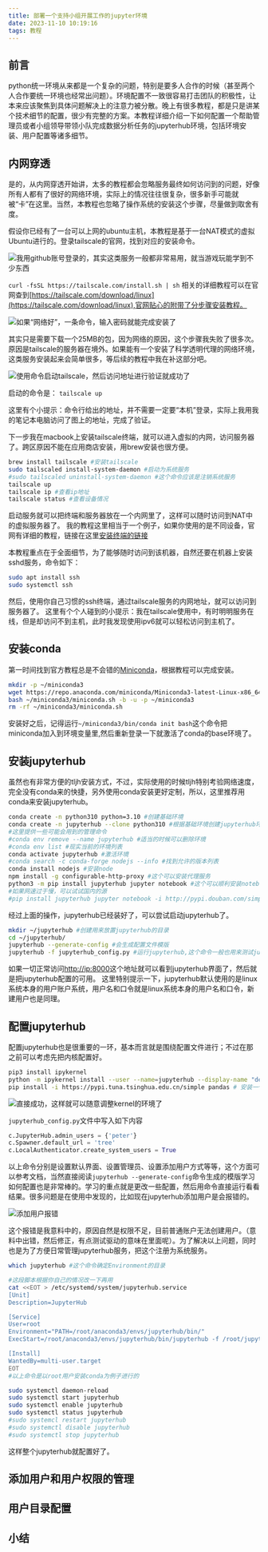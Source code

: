 ```yaml
---
title: 部署一个支持小组开展工作的jupyter环境
date: 2023-11-10 10:19:16
tags: 教程
---
```


## 前言

python统一环境从来都是一个复杂的问题，特别是要多人合作的时候（甚至两个人合作要统一环境也经常出问题）。环境配置不一致很容易打击团队的积极性，让本来应该聚焦到具体问题解决上的注意力被分散。晚上有很多教程，都是只是讲某个技术细节的配置，很少有完整的方案。本教程详细介绍一下如何配置一个帮助管理员或者小组领导带领小队完成数据分析任务的jupyterhub环境，包括环境安装、用户配置等诸多细节。

## 内网穿透

是的，从内网穿透开始讲，太多的教程都会忽略服务最终如何访问到的问题，好像所有人都有了很好的网络环境，实际上的情况往往很复杂，很多新手可能就被“卡”在这里。当然，本教程也忽略了操作系统的安装这个步骤，尽量做到取舍有度。

假设你已经有了一台可以上网的ubuntu主机，本教程是基于一台NAT模式的虚拟Ubuntu进行的。登录tailscale的官网，找到对应的安装命令。

![我用github账号登录的，其实这类服务一般都非常易用，就当游戏玩能学到不少东西](5-jupyterhub-for-team-work/tailscale.png)

``` curl -fsSL https://tailscale.com/install.sh | sh ```
相关的详细教程可以在官网查到[https://tailscale.com/download/linux](https://tailscale.com/download/linux),官网贴心的附带了分步骤安装教程。

![如果“网络好”，一条命令，输入密码就能完成安装了](5-jupyterhub-for-team-work/setup-tailscale.jpg)

其实只是需要下载一个25MB的包，因为网络的原因，这个步骤我失败了很多次。原因是tailscale的服务器在境外。如果能有一个安装了科学透明代理的网络环境，这类服务安装起来会简单很多，等后续的教程中我在补这部分吧。

![使用命令启动tailscale，然后访问地址进行验证就成功了](5-jupyterhub-for-team-work/tailscale-success.jpg)

启动的命令是： ```tailscale up```

这里有个小提示：命令行给出的地址，并不需要一定要“本机”登录，实际上我用我的笔记本电脑访问了图上的地址，完成了验证。

下一步我在macbook上安装tailscale终端，就可以进入虚拟的内网，访问服务器了。跨区原因不能在应用商店安装，用brew安装也很方便。

```bash
brew install tailscale #安装tailscale
sudo tailscaled install-system-daemon #启动为系统服务
#sudo tailscaled uninstall-system-daemon #这个命令应该是注销系统服务
tailscale up
tailscale ip #查看ip地址
tailscale status #查看设备情况
```

启动服务就可以把终端和服务器放在一个内网里了，这样可以随时访问到NAT中的虚拟服务器了。
我的教程这里相当于一个例子，如果你使用的是不同设备，官网有详细的教程，链接在这里[安装终端的链接](https://pkgs.tailscale.com/stable/)

本教程重点在于全面细节，为了能够随时访问到该机器，自然还要在机器上安装sshd服务，命令如下：

``` bash
sudo apt install ssh
sudo systemctl ssh
```

然后，使用你自己习惯的ssh终端，通过tailscale服务的内网地址，就可以访问到服务器了。
这里有个个人碰到的小提示：我在tailscale使用中，有时明明服务在线，但是却访问不到主机，此时我发现使用ipv6就可以轻松访问到主机了。

## 安装conda

第一时间找到官方教程总是不会错的[Miniconda](https://docs.conda.io/projects/miniconda/en/latest/)，根据教程可以完成安装。

```bash
mkdir -p ~/miniconda3
wget https://repo.anaconda.com/miniconda/Miniconda3-latest-Linux-x86_64.sh -O ~/miniconda3/miniconda.sh
bash ~/miniconda3/miniconda.sh -b -u -p ~/miniconda3
rm -rf ~/miniconda3/miniconda.sh
```

安装好之后，记得运行`~/miniconda3/bin/conda init bash`这个命令把miniconda加入到环境变量里,然后重新登录一下就激活了conda的base环境了。

## 安装jupyterhub

虽然也有非常方便的tljh安装方式，不过，实际使用的时候tljh特别考验网络速度，完全没有conda来的快捷，另外使用conda安装更好定制，所以，这里推荐用conda来安装jupyterhub。

```bash
conda create -n python310 python=3.10 #创建基础环境
conda create -n jupyterhub --clone python310 #根据基础环境创建jupyterhub环境
#这里提供一些可能会用到的管理命令
#conda env remove --name jupyterhub #适当的时候可以删除环境
#conda env list #现实当前的环境列表
conda activate jupyterhub #激活环境
#conda search -c conda-forge nodejs --info #找到允许的版本列表
conda install nodejs #安装node
npm install -g configurable-http-proxy #这个可以安装代理服务
python3 -m pip install jupyterhub jupyter notebook #这个可以顺利安装notebook
#如果网速过于慢，可以试试国内的源
#pip install jupyterhub jupyter notebook -i http://pypi.douban.com/simple/ --trusted-host pypi.douban.com
```

经过上面的操作，jupyterhub已经装好了，可以尝试启动jupyterhub了。

``` bash
mkdir ~/jupyterhub #创建用来放置jupyterhub的目录
cd ~/jupyterhub/
jupyterhub --generate-config #会生成配置文件模版
jupyterhub -f jupyterhub_config.py #运行jupyterhub,这个命令一般也用来测试jupyterhub文件
```

如果一切正常访问<http://ip:8000>这个地址就可以看到jupyterhub界面了，然后就是把jupyterhub配置的可用。
这里特别提示一下，jupyterhub默认使用的是linux系统本身的用户账户系统，用户名和口令就是linux系统本身的用户名和口令，新建用户也是同理。

## 配置jupyterhub

配置jupyterhub也是很重要的一环，基本而言就是围绕配置文件进行；不过在那之前可以考虑先把内核配置好。

```bash
pip3 install ipykernel
python -m ipykernel install --user --name=jupyterhub --display-name "dev default"
pip install -i https://pypi.tuna.tsinghua.edu.cn/simple pandas # 安装一个包看看虚拟环境中的包是否在kernel中生效
```

![直接成功，这样就可以随意调整kernel的环境了](5-jupyterhub-for-team-work/kernel_success.png)


```jupyterhub_config.py```文件中写入如下内容

``` python
c.JupyterHub.admin_users = {'peter'}
c.Spawner.default_url = 'tree'
c.LocalAuthenticator.create_system_users = True
```

以上命令分别是设置默认界面、设置管理员、设置添加用户方式等等，这个方面可以参考文档，当然直接阅读`jupyterhub --generate-config`命令生成的模版学习如何配置也是非常棒的。学习的重点就是更改一些配置，然后用命令直接运行看看结果。很多问题是在使用中发现的，比如现在jupyterhub添加用户是会报错的。

![添加用户报错](5-jupyterhub-for-team-work/add_user_error.png)

这个报错是我意料中的，原因自然是权限不足，目前普通账户无法创建用户。（意料中出错，然后修正，有点测试驱动的意味在里面呢）。为了解决以上问题，同时也是为了方便日常管理jupyterhub服务，把这个注册为系统服务。

``` bash
which jupyterhub #这个命令确定Environment的目录

#这段脚本根据你自己的情况改一下再用
cat <<EOT > /etc/systemd/system/jupyterhub.service
[Unit]
Description=JupyterHub

[Service]
User=root
Environment="PATH=/root/anaconda3/envs/jupyterhub/bin/"
ExecStart=/root/anaconda3/envs/jupyterhub/bin/jupyterhub -f /root/jupyterhub/jupyterhub_config.py

[Install]
WantedBy=multi-user.target
EOT
#以上命令是以root用户安装conda为例子进行的

sudo systemctl daemon-reload
sudo systemctl start jupyterhub
sudo systemctl enable jupyterhub
sudo systemctl status jupyterhub
#sudo systemcl restart jupyterhub
#sudo systemctl disable jupyterhub
#sudo systemctl stop jupyterhub
```

这样整个jupyterhub就配置好了。

## 添加用户和用户权限的管理

## 用户目录配置

## 小结
